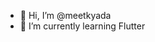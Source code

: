 - 👋 Hi, I’m @meetkyada
- 👀 I’m currently learning Flutter


<!---
meetkyada/meetkyada is a ✨ special ✨ repository because its `README.md` (this file) appears on your GitHub profile.
You can click the Preview link to take a look at your changes.
--->
